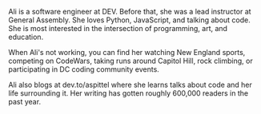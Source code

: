 Ali is a software engineer at DEV. Before that, she was a lead instructor at General Assembly. She loves Python, JavaScript, and talking about code. She is most interested in the intersection of programming, art, and education.

When Ali's not working, you can find her watching New England sports, competing on CodeWars, taking runs around Capitol Hill, rock climbing, or participating in DC coding community events.

Ali also blogs at dev.to/aspittel where she learns talks about code and her life surrounding it. Her writing has gotten roughly 600,000 readers in the past year.

